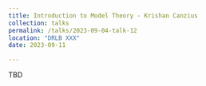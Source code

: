 ```yaml
---
title: Introduction to Model Theory - Krishan Canzius
collection: talks
permalink: /talks/2023-09-04-talk-12
location: "DRLB XXX"
date: 2023-09-11

---
```


TBD
